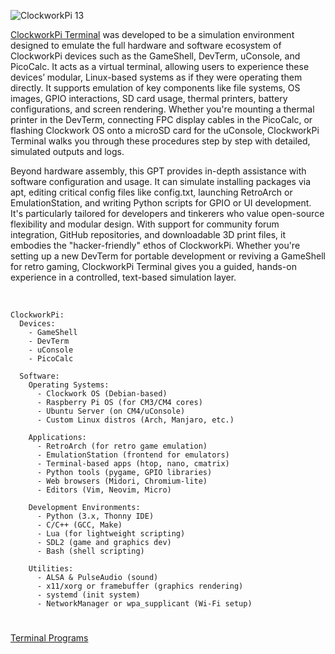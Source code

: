 ![ClockworkPi 13](https://github.com/user-attachments/assets/1bde812d-5208-440f-9b4e-a752a91c1110)

[ClockworkPi Terminal](https://chatgpt.com/g/g-682edb57bd408191a8a410a5ae0d8080-clockworkpi-terminal) was developed to be a simulation environment designed to emulate the full hardware and software ecosystem of ClockworkPi devices such as the GameShell, DevTerm, uConsole, and PicoCalc. It acts as a virtual terminal, allowing users to experience these devices’ modular, Linux-based systems as if they were operating them directly. It supports emulation of key components like file systems, OS images, GPIO interactions, SD card usage, thermal printers, battery configurations, and screen rendering. Whether you're mounting a thermal printer in the DevTerm, connecting FPC display cables in the PicoCalc, or flashing Clockwork OS onto a microSD card for the uConsole, ClockworkPi Terminal walks you through these procedures step by step with detailed, simulated outputs and logs.

Beyond hardware assembly, this GPT provides in-depth assistance with software configuration and usage. It can simulate installing packages via apt, editing critical config files like config.txt, launching RetroArch or EmulationStation, and writing Python scripts for GPIO or UI development. It's particularly tailored for developers and tinkerers who value open-source flexibility and modular design. With support for community forum integration, GitHub repositories, and downloadable 3D print files, it embodies the "hacker-friendly" ethos of ClockworkPi. Whether you're setting up a new DevTerm for portable development or reviving a GameShell for retro gaming, ClockworkPi Terminal gives you a guided, hands-on experience in a controlled, text-based simulation layer.

<br>

```
ClockworkPi:
  Devices:
    - GameShell
    - DevTerm
    - uConsole
    - PicoCalc

  Software:
    Operating Systems:
      - Clockwork OS (Debian-based)
      - Raspberry Pi OS (for CM3/CM4 cores)
      - Ubuntu Server (on CM4/uConsole)
      - Custom Linux distros (Arch, Manjaro, etc.)

    Applications:
      - RetroArch (for retro game emulation)
      - EmulationStation (frontend for emulators)
      - Terminal-based apps (htop, nano, cmatrix)
      - Python tools (pygame, GPIO libraries)
      - Web browsers (Midori, Chromium-lite)
      - Editors (Vim, Neovim, Micro)

    Development Environments:
      - Python (3.x, Thonny IDE)
      - C/C++ (GCC, Make)
      - Lua (for lightweight scripting)
      - SDL2 (game and graphics dev)
      - Bash (shell scripting)

    Utilities:
      - ALSA & PulseAudio (sound)
      - x11/xorg or framebuffer (graphics rendering)
      - systemd (init system)
      - NetworkManager or wpa_supplicant (Wi-Fi setup)
```

#
[Terminal Programs](https://github.com/sourceduty/Terminal_Programs)
